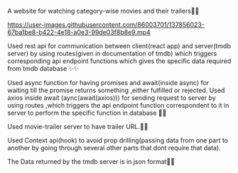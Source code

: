 A website for watching category-wise movies and their trailers💛💛

https://user-images.githubusercontent.com/86003701/137856023-67ba1be8-b422-4e18-a0e3-99de03f8b8e9.mp4



Used rest api for communication between client(react app) and server(tmdb server) by using routes(given in documentation of tmdb) which triggers corresponding api endpoint functions which gives the specific data required from tmdb database ✨✨

Used async function for having promises and await(inside async) for waiting till the promise returns something ,either fulfilled or rejected. Used axios inside await (aync(await(axios))) for sending request to server by using routes ,which triggers the api endpoint function correspondent to it in server to perform the specific function in database 🤍🤍

Used movie-trailer server to have trailer URL.🤍🤍

Used Context api(hook) to avoid prop drilling(passing data from one part to another by going through several other parts that dont require that data). 

The Data returned by the tmdb server is in json format💙💙
